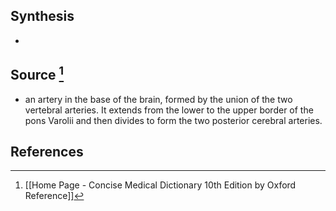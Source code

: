 ## Synthesis
- 
## Source [^1]
- an artery in the base of the brain, formed by the union of the two vertebral arteries. It extends from the lower to the upper border of the pons Varolii and then divides to form the two posterior cerebral arteries.
## References

[^1]: [[Home Page - Concise Medical Dictionary 10th Edition by Oxford Reference]]